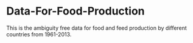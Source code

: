 # Data-For-Food-Production
This is the ambiguity free data for food and feed production by different countries from 1961-2013.
